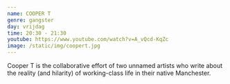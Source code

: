 ```yaml
---
name: COOPER T
genre: gangster
day: vrijdag
time: 20:30 - 21:30
youtube: https://www.youtube.com/watch?v=A_vQcd-KqZc
image: /static/img/coopert.jpg
---
```

Cooper T is the collaborative effort of two unnamed artists who write about the reality (and hilarity) of working-class life in their native Manchester.